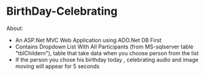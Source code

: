 # BirthDay-Celebrating
About:
- An ASP.Net MVC Web Application using ADO.Net DB First 
- Contains Dropdown List With All Participants (from MS-sqlserver table "tblChildern"), table that take data when you choose person from the list 
- If the person you chose his birthday today , celebrating audio and image moving will appear for 5 seconds
